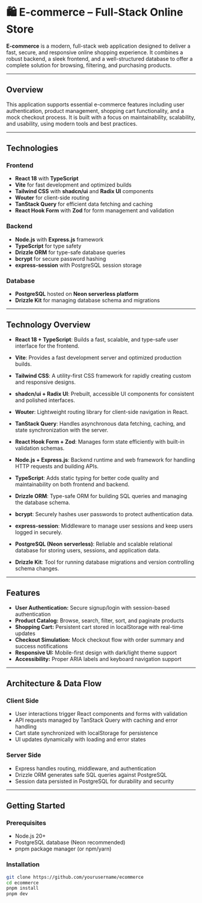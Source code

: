 # 🛍️ E-commerce – Full-Stack Online Store

**E-commerce** is a modern, full-stack web application designed to deliver a fast, secure, and responsive online shopping experience. It combines a robust backend, a sleek frontend, and a well-structured database to offer a complete solution for browsing, filtering, and purchasing products.

---

## Overview

This application supports essential e-commerce features including user authentication, product management, shopping cart functionality, and a mock checkout process. It is built with a focus on maintainability, scalability, and usability, using modern tools and best practices.

---

## Technologies

### Frontend
- **React 18** with **TypeScript**  
- **Vite** for fast development and optimized builds  
- **Tailwind CSS** with **shadcn/ui** and **Radix UI** components  
- **Wouter** for client-side routing  
- **TanStack Query** for efficient data fetching and caching  
- **React Hook Form** with **Zod** for form management and validation  

### Backend
- **Node.js** with **Express.js** framework  
- **TypeScript** for type safety  
- **Drizzle ORM** for type-safe database queries  
- **bcrypt** for secure password hashing  
- **express-session** with PostgreSQL session storage  

### Database
- **PostgreSQL** hosted on **Neon serverless platform**  
- **Drizzle Kit** for managing database schema and migrations  

---

## Technology Overview

- **React 18 + TypeScript**: Builds a fast, scalable, and type-safe user interface for the frontend.  
- **Vite**: Provides a fast development server and optimized production builds.  
- **Tailwind CSS**: A utility-first CSS framework for rapidly creating custom and responsive designs.  
- **shadcn/ui + Radix UI**: Prebuilt, accessible UI components for consistent and polished interfaces.  
- **Wouter**: Lightweight routing library for client-side navigation in React.  
- **TanStack Query**: Handles asynchronous data fetching, caching, and state synchronization with the server.  
- **React Hook Form + Zod**: Manages form state efficiently with built-in validation schemas.  

- **Node.js + Express.js**: Backend runtime and web framework for handling HTTP requests and building APIs.  
- **TypeScript**: Adds static typing for better code quality and maintainability on both frontend and backend.  
- **Drizzle ORM**: Type-safe ORM for building SQL queries and managing the database schema.  
- **bcrypt**: Securely hashes user passwords to protect authentication data.  
- **express-session**: Middleware to manage user sessions and keep users logged in securely.  

- **PostgreSQL (Neon serverless)**: Reliable and scalable relational database for storing users, sessions, and application data.  
- **Drizzle Kit**: Tool for running database migrations and version controlling schema changes.

---

## Features

- **User Authentication:** Secure signup/login with session-based authentication  
- **Product Catalog:** Browse, search, filter, sort, and paginate products  
- **Shopping Cart:** Persistent cart stored in localStorage with real-time updates  
- **Checkout Simulation:** Mock checkout flow with order summary and success notifications  
- **Responsive UI:** Mobile-first design with dark/light theme support  
- **Accessibility:** Proper ARIA labels and keyboard navigation support  

---

## Architecture & Data Flow

### Client Side
- User interactions trigger React components and forms with validation  
- API requests managed by TanStack Query with caching and error handling  
- Cart state synchronized with localStorage for persistence  
- UI updates dynamically with loading and error states  

### Server Side
- Express handles routing, middleware, and authentication  
- Drizzle ORM generates safe SQL queries against PostgreSQL  
- Session data persisted in PostgreSQL for durability and security  

---

## Getting Started

### Prerequisites
- Node.js 20+  
- PostgreSQL database (Neon recommended)  
- pnpm package manager (or npm/yarn)

### Installation

```bash
git clone https://github.com/yourusername/ecommerce
cd ecommerce
pnpm install
pnpm dev
